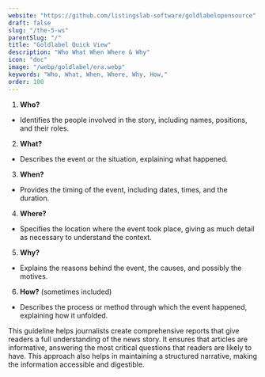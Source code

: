 ```yaml
---
website: "https://github.com/listingslab-software/goldlabelopensource"
draft: false
slug: "/the-5-ws"
parentSlug: "/"
title: "Goldlabel Quick View"
description: "Who What When Where & Why"
icon: "doc"
image: "/webp/goldlabel/era.webp"
keywords: "Who, What, When, Where, Why, How,"
order: 100
---
```

1. **Who?** 
- Identifies the people involved in the story, including names, positions, and their roles.

2. **What?** 
- Describes the event or the situation, explaining what happened.

3. **When?** 
- Provides the timing of the event, including dates, times, and the duration.

4. **Where?** 
- Specifies the location where the event took place, giving as much detail as necessary to understand the context.

5. **Why?** 
- Explains the reasons behind the event, the causes, and possibly the motives.

6. **How?** (sometimes included) 
- Describes the process or method through which the event happened, explaining how it unfolded.


This guideline helps journalists create comprehensive reports that give readers a full understanding of the news story. It ensures that articles are informative, answering the most critical questions that readers are likely to have. This approach also helps in maintaining a structured narrative, making the information accessible and digestible.